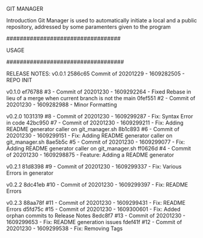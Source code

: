 GIT MANAGER

Introduction
Git Manager is used to automatically initiate a local and a public repository, addressed by some paramenters given to the program

##################################

USAGE


###################################

RELEASE NOTES:
v0.0.1 
2586c65 Commit of 20201229 - 1609282505 -  REPO INIT 

v0.1.0 
ef76788 #3 - Commit of 20201230 - 1609292264 - Fixed Rebase in lieu of a merge when current branch is not the main
0fef551 #2 - Commit of 20201230 - 1609282988 - Minor Formatting 

v0.2.0 
1031319 #8 - Commit of 20201230 - 1609299287 - Fix: Syntax Error in code
42bc950 #7 - Commit of 20201230 - 1609299211 - Fix: Adding README generator caller on git_manager.sh
8b1c893 #6 - Commit of 20201230 - 1609299151 - Fix: Adding README generator caller on git_manager.sh
8ae5b5c #5 - Commit of 20201230 - 1609299077 - Fix: Adding README generator caller on git_manager.sh
ff0626d #4 - Commit of 20201230 - 1609298875 - Feature: Adding a README generator 

v0.2.1 
81d8398 #9 - Commit of 20201230 - 1609299337 - Fix: Various Errors in generator 

v0.2.2 
8dc41eb #10 - Commit of 20201230 - 1609299397 - Fix: README Errors 

v0.2.3 
88aa78f #11 - Commit of 20201230 - 1609299431 - Fix: README Errors 
d5fd75c #15 - Commit of 20201230 - 1609300601 - Fix: Added orphan commits to Release Notes
8edc8f7 #13 - Commit of 20201230 - 1609299653 - Fix: README generation issues
fdef41f #12 - Commit of 20201230 - 1609299538 - Fix: Removing Tags
